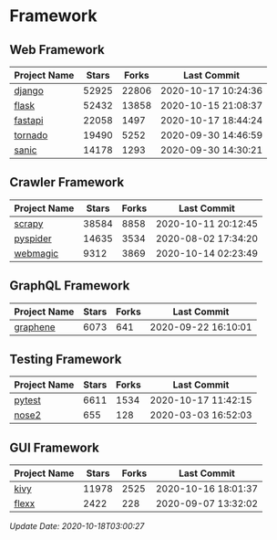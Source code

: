 # Framework

## Web Framework

| Project Name | Stars | Forks | Last Commit |
| ------------ | ----- | ----- | ----------- |
| [django](https://github.com/django/django) | 52925 | 22806 | 2020-10-17 10:24:36 |
| [flask](https://github.com/pallets/flask) | 52432 | 13858 | 2020-10-15 21:08:37 |
| [fastapi](https://github.com/tiangolo/fastapi) | 22058 | 1497 | 2020-10-17 18:44:24 |
| [tornado](https://github.com/tornadoweb/tornado) | 19490 | 5252 | 2020-09-30 14:46:59 |
| [sanic](https://github.com/huge-success/sanic) | 14178 | 1293 | 2020-09-30 14:30:21 |

## Crawler Framework

| Project Name | Stars | Forks | Last Commit |
| ------------ | ----- | ----- | ----------- |
| [scrapy](https://github.com/scrapy/scrapy) | 38584 | 8858 | 2020-10-11 20:12:45 |
| [pyspider](https://github.com/binux/pyspider) | 14635 | 3534 | 2020-08-02 17:34:20 |
| [webmagic](https://github.com/code4craft/webmagic) | 9312 | 3869 | 2020-10-14 02:23:49 |

## GraphQL Framework

| Project Name | Stars | Forks | Last Commit |
| ------------ | ----- | ----- | ----------- |
| [graphene](https://github.com/graphql-python/graphene) | 6073 | 641 | 2020-09-22 16:10:01 |

## Testing Framework

| Project Name | Stars | Forks | Last Commit |
| ------------ | ----- | ----- | ----------- |
| [pytest](https://github.com/pytest-dev/pytest) | 6611 | 1534 | 2020-10-17 11:42:15 |
| [nose2](https://github.com/nose-devs/nose2) | 655 | 128 | 2020-03-03 16:52:03 |

## GUI Framework

| Project Name | Stars | Forks | Last Commit |
| ------------ | ----- | ----- | ----------- |
| [kivy](https://github.com/kivy/kivy) | 11978 | 2525 | 2020-10-16 18:01:37 |
| [flexx](https://github.com/flexxui/flexx) | 2422 | 228 | 2020-09-07 13:32:02 |

*Update Date: 2020-10-18T03:00:27*
